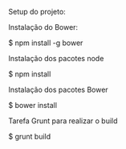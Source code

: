 Setup do projeto:

Instalação do Bower:

  $ npm install -g bower

Instalação dos pacotes node

  $ npm install

Instalação dos pacotes Bower

  $ bower install

Tarefa Grunt para realizar o build

  $ grunt build



